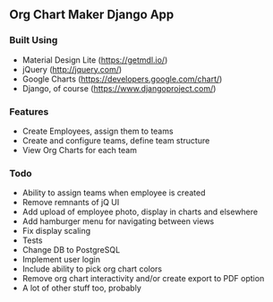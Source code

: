 ## Org Chart Maker Django App
### Built Using
* Material Design Lite (https://getmdl.io/)
* jQuery (http://jquery.com/)
* Google Charts (https://developers.google.com/chart/)
* Django, of course (https://www.djangoproject.com/)
### Features
* Create Employees, assign them to teams
* Create and configure teams, define team structure
* View Org Charts for each team
### Todo
* Ability to assign teams when employee is created
* Remove remnants of jQ UI
* Add upload of employee photo, display in charts and elsewhere
* Add hamburger menu for navigating between views
* Fix display scaling
* Tests
* Change DB to PostgreSQL
* Implement user login
* Include ability to pick org chart colors
* Remove org chart interactivity and/or create export to PDF option
* A lot of other stuff too, probably